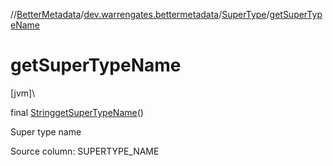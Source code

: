 //[BetterMetadata](../../../index.md)/[dev.warrengates.bettermetadata](../index.md)/[SuperType](index.md)/[getSuperTypeName](get-super-type-name.md)

# getSuperTypeName

[jvm]\

final [String](https://docs.oracle.com/javase/8/docs/api/java/lang/String.html)[getSuperTypeName](get-super-type-name.md)()

Super type name

Source column: SUPERTYPE_NAME
